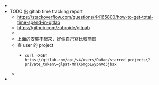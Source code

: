 -
- TODO 出 gitlab time tracking report
	- https://stackoverflow.com/questions/44165800/how-to-get-total-time-spend-in-gitlab
	- https://github.com/zubroide/gitpab
	-
	- 上面的安裝不起來，好像自己寫比較簡單
	- 查 user 的 project
		- ```
		  curl -XGET https://gitlab.com/api/v4/users/DaHao/starred_projects\?private_token\=glpat-MnTX6mgpLwypnVd3jbsx
		  ```
	-
-